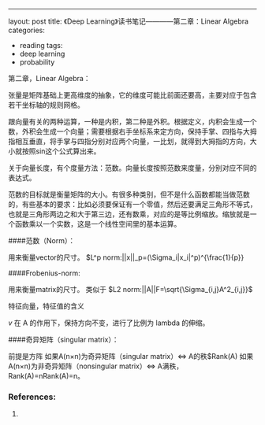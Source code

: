 ---
layout: post
title: 《Deep Learning》读书笔记————第二章：Linear Algebra
categories: 
- reading
tags:
- deep learning
- probability


第二章，Linear Algebra： 

张量是矩阵基础上更高维度的抽象，它的维度可能比前面还要高，主要对应于包含若干坐标轴的规则网格。

跟向量有关的两种运算，一种是内积，第二种是外积。根据定义，内积会生成一个数，外积会生成一个向量；需要根据右手坐标系来定方向，保持手掌、四指与大拇指相互垂直，将手掌与四指分别对应两个向量，一比划，就得到大拇指的方向，大小就按照sin这个公式算出来。

关于向量长度，有个度量方法：范数。向量长度按照范数来度量，分别对应不同的表达式。

范数的目标就是衡量矩阵的大小。有很多种类别，但不是什么函数都能当做范数的，有些基本的要求：比如必须要保证有一个零值，然后还要满足三角形不等式，也就是三角形两边之和大于第三边，还有数乘，对应的是等比例缩放。缩放就是一个函数乘以一个实数，这是一个线性空间里的基本运算。

####范数（Norm）：

用来衡量vector的尺寸。
$L^p norm:||x||_p=(\Sigma_i|x_i|^p)^{\frac{1}{p}}

####Frobenius-norm:

用来衡量matrix的尺寸。
类似于 $L2 norm:||A||F=\sqrt{\Sigma_{i,j}A^2_{i,j}}$


特征向量，特征值的含义

$v$ 在 A 的作用下，保持方向不变，进行了比例为 lambda 的伸缩。




####奇异矩阵（singular matrix）：

前提是方阵
如果A(n×n)为奇异矩阵（singular matrix）<=> A的秩$Rank(A)
如果A(n×n)为非奇异矩阵（nonsingular matrix）<=> A满秩，Rank(A)=nRank(A)=n。






### References:
1. [](https://www.leiphone.com/news/201708/iL1S8jkc4ytZFzHS.html)


